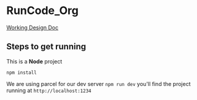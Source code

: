 # RunCode_Org

[Working Design Doc](https://www.figma.com/file/OfdMNaxhPhGpBh6NLTUHmI/Runcode.org?node-id=0%3A1)

## Steps to get running

This is a **Node** project

`npm install`

We are using parcel for our dev server
`npm run dev`
you'll find the project running at
`http://localhost:1234`